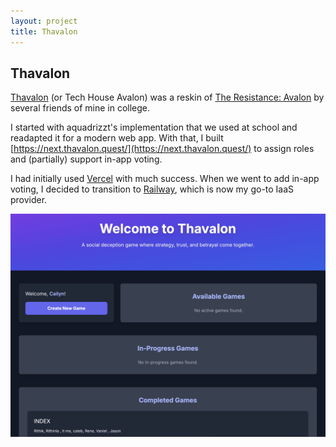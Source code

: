 ```yaml
---
layout: project
title: Thavalon
---
```


## Thavalon

[Thavalon](https://github.com/aquadrizzt/THavalon) (or Tech House Avalon) was a reskin of [The Resistance: Avalon](https://boardgamegeek.com/boardgame/128882/the-resistance-avalon) by several friends of mine in college. 

I started with aquadrizzt's implementation that we used at school and readapted it for a modern web app. With that, I built [https://next.thavalon.quest/](https://next.thavalon.quest/) to assign roles and (partially) support in-app voting.

I had initially used [Vercel](https://vercel.com/) with much success. When we went to add in-app voting, I decided to transition to [Railway](https://railway.com/), which is now my go-to IaaS provider.

<img src="/assets/images/thavalon-home.png" />